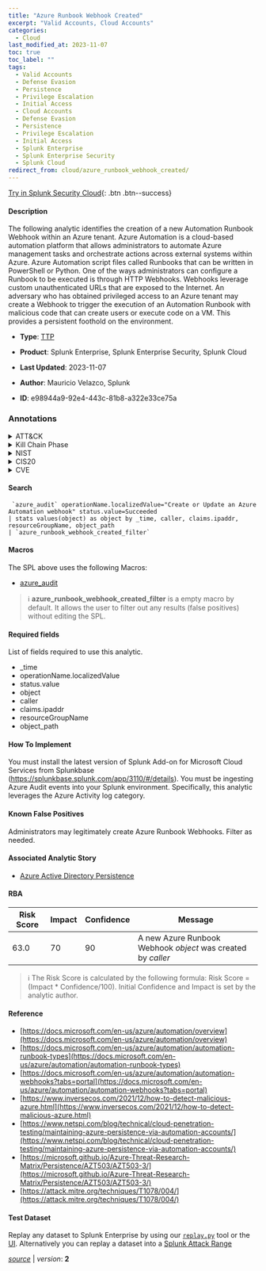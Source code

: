 ```yaml
---
title: "Azure Runbook Webhook Created"
excerpt: "Valid Accounts, Cloud Accounts"
categories:
  - Cloud
last_modified_at: 2023-11-07
toc: true
toc_label: ""
tags:
  - Valid Accounts
  - Defense Evasion
  - Persistence
  - Privilege Escalation
  - Initial Access
  - Cloud Accounts
  - Defense Evasion
  - Persistence
  - Privilege Escalation
  - Initial Access
  - Splunk Enterprise
  - Splunk Enterprise Security
  - Splunk Cloud
redirect_from: cloud/azure_runbook_webhook_created/
---
```




[Try in Splunk Security Cloud](https://www.splunk.com/en_us/cyber-security.html){: .btn .btn--success}

#### Description

The following analytic identifies the creation of a new Automation Runbook Webhook within an Azure tenant. Azure Automation is a cloud-based automation platform that allows administrators to automate Azure management tasks and orchestrate actions across external systems within Azure. Azure Automation script files called Runbooks that can be written in PowerShell or Python. One of the ways administrators can configure a Runbook to be executed is through HTTP Webhooks. Webhooks leverage custom unauthenticated URLs that are exposed to the Internet. An adversary who has obtained privileged access to an Azure tenant may create a Webhook to trigger the execution of an Automation Runbook with malicious code that can create users or execute code on a VM. This provides a persistent foothold on the environment.

- **Type**: [TTP](https://github.com/splunk/security_content/wiki/Detection-Analytic-Types)
- **Product**: Splunk Enterprise, Splunk Enterprise Security, Splunk Cloud

- **Last Updated**: 2023-11-07
- **Author**: Mauricio Velazco, Splunk
- **ID**: e98944a9-92e4-443c-81b8-a322e33ce75a

### Annotations
<details>
  <summary>ATT&CK</summary>

<div markdown="1">

#### [ATT&CK](https://attack.mitre.org/)

| ID          | Technique   | Tactic         |
| ----------- | ----------- |--------------- |
| [T1078](https://attack.mitre.org/techniques/T1078/) | Valid Accounts | Defense Evasion, Persistence, Privilege Escalation, Initial Access |

| [T1078.004](https://attack.mitre.org/techniques/T1078/004/) | Cloud Accounts | Defense Evasion, Persistence, Privilege Escalation, Initial Access |

</div>
</details>


<details>
  <summary>Kill Chain Phase</summary>

<div markdown="1">

* Exploitation
* Installation
* Delivery


</div>
</details>


<details>
  <summary>NIST</summary>

<div markdown="1">

* DE.CM



</div>
</details>

<details>
  <summary>CIS20</summary>

<div markdown="1">

* CIS 10



</div>
</details>

<details>
  <summary>CVE</summary>

<div markdown="1">


</div>
</details>


#### Search

```
 `azure_audit` operationName.localizedValue="Create or Update an Azure Automation webhook" status.value=Succeeded 
| stats values(object) as object by _time, caller, claims.ipaddr, resourceGroupName, object_path 
| `azure_runbook_webhook_created_filter`
```

#### Macros
The SPL above uses the following Macros:
* [azure_audit](https://github.com/splunk/security_content/blob/develop/macros/azure_audit.yml)

> :information_source:
> **azure_runbook_webhook_created_filter** is a empty macro by default. It allows the user to filter out any results (false positives) without editing the SPL.



#### Required fields
List of fields required to use this analytic.
* _time
* operationName.localizedValue
* status.value
* object
* caller
* claims.ipaddr
* resourceGroupName
* object_path



#### How To Implement
You must install the latest version of Splunk Add-on for Microsoft Cloud Services from Splunkbase (https://splunkbase.splunk.com/app/3110/#/details). You must be ingesting Azure Audit events into your Splunk environment. Specifically, this analytic leverages the Azure Activity log category.
#### Known False Positives
Administrators may legitimately create Azure Runbook Webhooks. Filter as needed.

#### Associated Analytic Story
* [Azure Active Directory Persistence](/stories/azure_active_directory_persistence)




#### RBA

| Risk Score  | Impact      | Confidence   | Message      |
| ----------- | ----------- |--------------|--------------|
| 63.0 | 70 | 90 | A new Azure Runbook Webhook $object$ was created by $caller$ |


> :information_source:
> The Risk Score is calculated by the following formula: Risk Score = (Impact * Confidence/100). Initial Confidence and Impact is set by the analytic author.


#### Reference

* [https://docs.microsoft.com/en-us/azure/automation/overview](https://docs.microsoft.com/en-us/azure/automation/overview)
* [https://docs.microsoft.com/en-us/azure/automation/automation-runbook-types](https://docs.microsoft.com/en-us/azure/automation/automation-runbook-types)
* [https://docs.microsoft.com/en-us/azure/automation/automation-webhooks?tabs=portal](https://docs.microsoft.com/en-us/azure/automation/automation-webhooks?tabs=portal)
* [https://www.inversecos.com/2021/12/how-to-detect-malicious-azure.html](https://www.inversecos.com/2021/12/how-to-detect-malicious-azure.html)
* [https://www.netspi.com/blog/technical/cloud-penetration-testing/maintaining-azure-persistence-via-automation-accounts/](https://www.netspi.com/blog/technical/cloud-penetration-testing/maintaining-azure-persistence-via-automation-accounts/)
* [https://microsoft.github.io/Azure-Threat-Research-Matrix/Persistence/AZT503/AZT503-3/](https://microsoft.github.io/Azure-Threat-Research-Matrix/Persistence/AZT503/AZT503-3/)
* [https://attack.mitre.org/techniques/T1078/004/](https://attack.mitre.org/techniques/T1078/004/)



#### Test Dataset
Replay any dataset to Splunk Enterprise by using our [`replay.py`](https://github.com/splunk/attack_data#using-replaypy) tool or the [UI](https://github.com/splunk/attack_data#using-ui).
Alternatively you can replay a dataset into a [Splunk Attack Range](https://github.com/splunk/attack_range#replay-dumps-into-attack-range-splunk-server)




[*source*](https://github.com/splunk/security_content/tree/develop/detections/cloud/azure_runbook_webhook_created.yml) \| *version*: **2**
